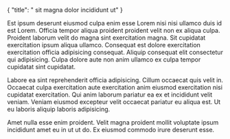 {
  "title": " sit magna dolor incididunt ut"
}

Est ipsum deserunt eiusmod culpa enim esse Lorem nisi nisi ullamco duis id est Lorem. Officia tempor aliqua proident proident velit non ex aliqua culpa. Proident laborum velit do magna sint exercitation magna. Sit cupidatat exercitation ipsum aliqua ullamco. Consequat est dolore exercitation exercitation officia adipisicing consequat. Aliquip consequat elit consectetur qui adipisicing. Culpa dolore aute non anim ullamco ex culpa tempor cupidatat sint cupidatat.

Labore ea sint reprehenderit officia adipisicing. Cillum occaecat quis velit in. Occaecat culpa exercitation aute exercitation anim eiusmod exercitation nisi cupidatat exercitation. Qui anim laborum pariatur ea ex et incididunt velit veniam. Veniam eiusmod excepteur velit occaecat pariatur eu aliqua est. Ut eu laboris aliquip laboris adipisicing.

Amet nulla esse enim proident. Velit magna proident mollit voluptate ipsum incididunt amet eu in ut ut do. Ex eiusmod commodo irure deserunt esse.
